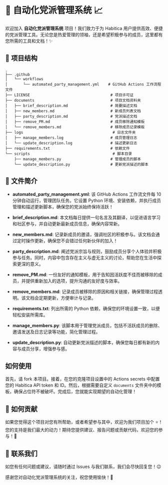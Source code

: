 # 🎉 自动化党派管理系统 📈

欢迎加入 **自动化党派管理系统** 项目！我们致力于为 Habitica 用户提供高效、便捷的党派管理工具。无论您是热爱管理的领袖，还是希望积极参与的成员，这里都有您所需的工具和文档！✨

## 🚀 项目结构

```
.
├── .github
│   └── workflows
│       └── automated_party_management.yml    # GitHub Actions 工作流程文件
├── LICENSE                                    # 项目许可证
├── documents                                  # 项目文档资料夹
│   ├── brief_description.md                   # 简要描述文档 
│   ├── new_members.md                         # 新成员列表文档 
│   ├── party_description.md                   # 党派描述文档 
│   ├── remove_PM.md                           # 成员移除通知模板 
│   └── remove_members.md                      # 移除成员记录模板 
├── logs                                        # 日志文件夹
│   ├── manage_members.log                     # 成员管理日志
│   └── update_description.log                 # 描述更新日志
├── requirements.txt                           # 依赖文件 
└── scripts                                     # 脚本目录
    ├── manage_members.py                      # 管理成员的脚本 
    └── update_description.py                  # 更新党派描述的脚本 
```

## 📄 文件简介

- **automated_party_management.yml**: 该 GitHub Actions 工作流文件每 10 分钟自动运行，管理团队任务。它设置 Python 环境、安装依赖，并执行成员管理和描述更新脚本，确保您的党派始终保持活跃！

- **brief_description.md**: 本文档每日提供一句名言及其翻译，以促进语言学习和社区参与，并自动更新最新成员信息，确保内容常新。

- **new_members.md**: 记录新成员的邀请，强调社区的积极参与。该文档会通过定时操作更新，确保您不会错过任何新伙伴的加入！

- **party_description.md**: 阐述党派宗旨与规则，鼓励成员分享个人体验并积极参与任务。同时，内容中包含存在主义与虚无主义的讨论，帮助您在生活中探索更深的意义。

- **remove_PM.md**: 一份友好的通知模板，用于告知因活跃度不佳而被移除的成员，并提供重新加入的选项，提升沟通的友好度与效率。

- **remove_members.md**: 记录成员被移除的原因和相关链接，确保管理过程透明。该文档会定期更新，方便审计与记录。

- **requirements.txt**: 列出所需的 Python 依赖，确保您的环境设置一致，以便轻松安装所需库。

- **manage_members.py**: 该脚本用于管理党派成员，包括不活跃成员的删除、邀请发送及日志记录等功能，简化管理过程。

- **update_description.py**: 自动更新党派描述的脚本，确保您每日都有新的内容与成员分享，增强参与感。

## 如何使用

首先，请 fork 本项目。接着，在您的克隆项目设置中的 Actions secrets 中配置您的 Habitica API token 和 ID。然后，根据需要自定义 `documents` 文件夹中的模板，确保占位符不被破坏。完成后，您就能实现期望的自动化管理！

## 🌟 如何贡献

如果您觉得这个项目对您有所帮助，或者希望参与其中，欢迎为我们项目加个 ⭐️！您的支持是我们最大的动力！期待您提供建议、报告问题或贡献代码，欢迎您的参与！💪

## 📧 联系我们

如您有任何问题或建议，请随时通过 Issues 与我们联系，我们会尽快回复您！😉

感谢您对自动化党派管理系统的关注，祝您使用愉快！🎉